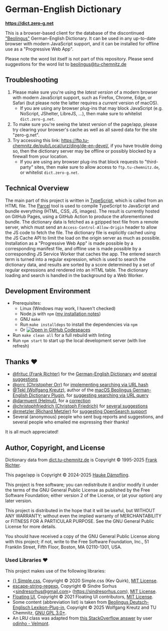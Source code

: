 German-English Dictionary
=========================

**<https://dict.zero-g.net>**

This is a browser-based client for the database of the discontinued
["Beolingus"](https://dict.tu-chemnitz.de) German-English Dictionary.
It can be used in any up-to-date browser with modern JavaScript support,
and it can be installed for offline use as a "Progressive Web App".

Please note the word list itself is not part of this repository.
Please send suggestions for the word list to beolingus@tu-chemnitz.de

Troubleshooting
---------------

1. Please make sure you're using the *latest version* of a modern browser with modern JavaScript support,
  such as Firefox, Chrome, Edge, or Safari (but please note the latter requires a *current* version of macOS).
   - If you are using any browser plug-ins that may block JavaScript (e.g. NoScript, JShelter, LibreJS, ...),
     then make sure to whitelist `dict.zero-g.net`.
3. To make sure you're seeing the latest version of the page/app, please try clearing your browser's cache
  as well as all saved data for the site "zero-g.net".
4. Try accessing this link: <https://ftp.tu-chemnitz.de/pub/Local/urz/ding/de-en-devel/>, if you have trouble
  doing so, then the dictionary server may be offline or possibly blocked by a firewall from your location.
   - If you are using any browser plug-ins that block requests to "third-party" sites, then make sure to
     allow access to `ftp.tu-chemnitz.de`, or whitelist `dict.zero-g.net`.

Technical Overview
------------------

The main part of this project is written in [TypeScript](https://www.typescriptlang.org/), which is
called from an HTML file. The [Parcel](https://parceljs.org/) tool is used to compile TypeScript
to JavaScript and bundle everything (HTML, CSS, JS, images). The result is currently hosted on
GitHub Pages, using a GitHub Action to produce the aforementioned bundle. The dictionary data is
fetched as a gzipped text file from a remote server, which must send an `Access-Control-Allow-Origin`
header to allow the JS code to fetch the file. The dictionary file is explicitly cached using the
JS Cache API to limit the load on the origin server as much as possible. Installation as a
"Progressive Web App" is made possible by a corresponding manifest file, and offline use is made
possible by a corresponding JS Service Worker that caches the app. The entered search term is
turned into a regular expression, which is used to search the dictionary data, and results are
sorted by a score determined by a set of regular expressions and rendered into an HTML table.
The dictionary loading and search is handled in the background by a Web Worker.

Development Environment
-----------------------

- Prerequisites:
  - Linux (Windows may work, I haven't checked)
  - Node.js with `npm` ([my installation notes](https://github.com/haukex/toolshed/blob/main/notes/JavaScript.md))
  - GNU `make`
  - Run `make installdeps` to install the dependencies via `npm`
  - Or [![Open in GitHub Codespaces](https://github.com/codespaces/badge.svg)](https://codespaces.new/haukex/de-en-dict)
- Run `make clean all` for a full rebuild with linting
- Run `npm start` to start up the local development server (with live refresh)

Thanks ❤️
--------

- [@frituc (Frank Richter)](https://github.com/frituc)
  for the [German-English Dictionary](https://ftp.tu-chemnitz.de/pub/Local/urz/ding/de-en-devel/)
  and [several suggestions](https://github.com/haukex/de-en-dict/issues?q=author%3Afrituc)
- [@orrc (Christopher Orr)](https://github.com/orrc)
  for [implementing searching via URL hash](https://github.com/haukex/de-en-dict/pull/1)
- [@Tekl (Wolfgang Kreutz)](https://github.com/Tekl), author of the
  [macOS Beolingus German-English Dictionary Plugin](https://tekl.de/lexikon-plug-ins/beolingus-deutsch-englisch-lexikon-plugin),
  for [suggesting searching via URL query](https://github.com/haukex/de-en-dict/issues/7)
- [@darmuent (Helmut)](https://github.com/darmuent), for a
  [correction](https://github.com/haukex/de-en-dict/issues/27)
- [@christophfriedrich (Christoph Friedrich)](https://github.com/christophfriedrich)
  for [several suggestions](https://github.com/haukex/de-en-dict/issues?q=author%3Achristophfriedrich)
- [@rmetzler (Richard Metzler)](https://github.com/rmetzler)
  for [suggesting OpenSearch support](https://github.com/haukex/de-en-dict/issues/39)
- Several (anonymous) people who sent bug reports and suggestions,
  and several people who emailed me expressing their thanks!

It is all much appreciated!

Author, Copyright, and License
------------------------------

Dictionary data from [dict.tu-chemnitz.de](https://dict.tu-chemnitz.de) is
Copyright © 1995-2025 [Frank Richter](https://www-user.tu-chemnitz.de/~fri/).

This page/app is Copyright © 2024-2025 [Hauke Dämpfling](https://www.zero-g.net/).

This project is free software; you can redistribute it and/or
modify it under the terms of the GNU General Public License
as published by the Free Software Foundation; either version 2
of the License, or (at your option) any later version.

This project is distributed in the hope that it will be useful,
but WITHOUT ANY WARRANTY; without even the implied warranty of
MERCHANTABILITY or FITNESS FOR A PARTICULAR PURPOSE.  See the
GNU General Public License for more details.

You should have received a copy of the GNU General Public License
along with this project; if not, write to the Free Software
Foundation, Inc., 51 Franklin Street, Fifth Floor, Boston, MA  02110-1301, USA.

### Used Libraries ❤️

This project makes use of the following libraries:

- [{} Simple.css](https://simplecss.org/),
  Copyright © 2020 Simple.css (Kev Quirk),
  [MIT License](https://github.com/kevquirk/simple.css/blob/main/LICENSE).
- [escape-string-regexp](https://www.npmjs.com/package/escape-string-regexp),
  Copyright © Sindre Sorhus \<sindresorhus@gmail.com\> (https://sindresorhus.com),
  [MIT License](https://github.com/sindresorhus/escape-string-regexp/blob/main/license).
- [Floating UI](https://floating-ui.com/),
  Copyright © 2021 Floating UI contributors,
  [MIT License](https://github.com/floating-ui/floating-ui/blob/master/LICENSE).
- Some content (abbreviation list) is taken from
  [Beolingus Deutsch-Englisch Lexikon-Plug-in](https://tekl.de/lexikon-plug-ins/beolingus-deutsch-englisch-lexikon-plugin),
  Copyright © 2025 Wolfgang Kreutz and TU Chemnitz,
  [GNU GPL 3.0+](https://github.com/Tekl/beolingus-deutsch-englisch/blob/master/LICENSE).
- An LRU class was adapted from
  [this StackOverflow answer](https://stackoverflow.com/a/46432113)
  by user [odinho - Velmont](https://github.com/Velmont).
